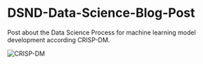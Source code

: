 [//]: # (Image References)

[image1]: ./CRISP_DM.png "CRISP-DM"



# DSND-Data-Science-Blog-Post
Post about the Data Science Process for machine learning model development according CRISP-DM.






![CRISP-DM][image1]